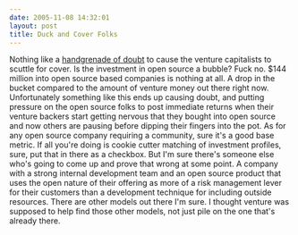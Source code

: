 ```yaml
---
date: 2005-11-08 14:32:01
layout: post
title: Duck and Cover Folks
---
```


Nothing like a [handgrenade of doubt](http://insight.zdnet.co.uk/software/0,39020463,39235813,00.htm) to cause the venture capitalists to scuttle for cover. Is the investment in open source a bubble? Fuck no. $144 million into open source based companies is nothing at all. A drop in the bucket compared to the amount of venture money out there right now. Unfortunately something like this ends up causing doubt, and putting pressure on the open source folks to post immediate returns when their venture backers start getting nervous that they bought into open source and now others are pausing before dipping their fingers into the pot. As for any open source company requiring a community, sure it's a good base metric. If all you're doing is cookie cutter matching of investment profiles, sure, put that in there as a checkbox. But I'm sure there's someone else who's going to come up and prove that wrong at some point. A company with a strong internal development team and an open source product that uses the open nature of their offering as more of a risk management lever for their customers than a development technique for including outside resources. There are other models out there I'm sure. I thought venture was supposed to help find those other models, not just pile on the one that's already there.
